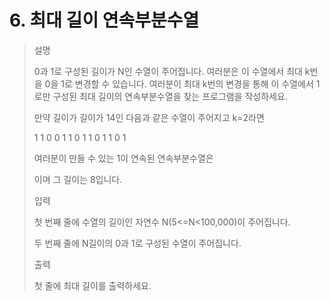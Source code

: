 # 6. 최대 길이 연속부분수열
>설명
>
>0과 1로 구성된 길이가 N인 수열이 주어집니다. 여러분은 이 수열에서 최대 k번을 0을 1로 변경할 수 있습니다. 여러분이 최대 k번의 변경을 통해 이 수열에서 1로만 구성된 최대 길이의 연속부분수열을 찾는 프로그램을 작성하세요.
>
>만약 길이가 길이가 14인 다음과 같은 수열이 주어지고 k=2라면
>
>1 1 0 0 1 1 0 1 1 0 1 1 0 1
>
>여러분이 만들 수 있는 1이 연속된 연속부분수열은
>
>이며 그 길이는 8입니다.
>
>입력
>
>첫 번째 줄에 수열의 길이인 자연수 N(5<=N<100,000)이 주어집니다.
>
>두 번째 줄에 N길이의 0과 1로 구성된 수열이 주어집니다.
>
>출력
>
>첫 줄에 최대 길이를 출력하세요.

